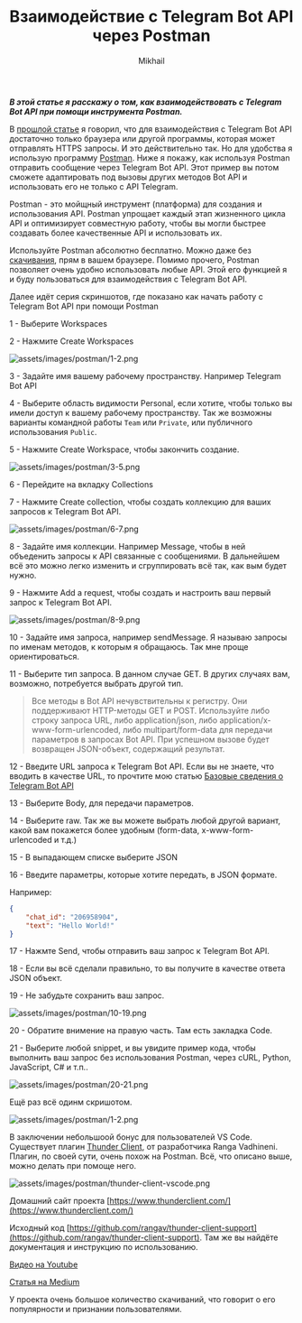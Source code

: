 ﻿---
layout: post
title:  "Взаимодействие с Telegram Bot API через Postman"
categories: [ Программирование ]
tags: [ Telegram, Bot, API, Postman ]
image: assets/images/postman/0.jpg
author: Mikhail
---
***В этой статье я расскажу о том, как взаимодействовать с Telegram Bot API при помощи инструмента Postman.***

В [прошлой статье](https://danshin.ms/Telegram-Bot-From-Scratch/) я говорил, что для взаимодействия с Telegram Bot API достаточно только браузера или другой программы, которая может отправлять HTTPS запросы. И это действительно так. Но для удобства я использую программу [Postman](https://www.postman.com/). Ниже я покажу, как используя Postman отправить сообщение через Telegram Bot API. Этот пример вы потом сможете адаптировать под вызовы других методов Bot API и использовать его не только с API Telegram.

Postman - это мойщный инструмент (платформа) для создания и использования API. Postman упрощает каждый этап жизненного цикла API и оптимизирует совместную работу, чтобы вы могли быстрее создавать более качественные API и использовать их.

Используйте Postman абсолютно бесплатно. Можно даже без [скачивания](https://www.postman.com/downloads/), прям в вашем браузере. Помимо прочего, Postman позволяет очень удобно использовать любые API. Этой его функцией я и буду пользоваться для взаимодействия с Telegram Bot API.

Далее идёт серия скриншотов, где показано как начать работу с Telegram Bot API при помощи Postman

1 - Выберите Workspaces

2 - Нажмите Create Workspaces

![assets/images/postman/1-2.png](/assets/images/postman/1-2.png)

3 - Задайте имя вашему рабочему пространству. Например Telegram Bot API

4 - Выберите область видимости Personal, если хотите, чтобы только вы имели доступ к вашему рабочему пространству. Так же возможны варианты командной работы `Team` или `Private`, или публичного использования `Public`.

5 - Нажмите Create Workspace, чтобы закончить создание.

![assets/images/postman/3-5.png](/assets/images/postman/3-5.png)

6 - Перейдите на вкладку Collections

7 - Нажмите Create collection, чтобы создать коллекцию для ваших запросов к Telegram Bot API.

![assets/images/postman/6-7.png](/assets/images/postman/6-7.png)

8 - Задайте имя коллекции. Например Message, чтобы в ней объеденить запросы к API связанные с сообщениями.
В дальнейшем всё это можно легко изменить и сгруппировать всё так, как вым будет нужно.

9 - Нажмите Add a request, чтобы создать и настроить ваш первый запрос к Telegram Bot API.

![assets/images/postman/8-9.png](/assets/images/postman/8-9.png)

10 - Задайте имя запроса, например sendMessage. Я называю запросы по именам методов, к которым я обращаюсь. Так мне проще ориентироваться.

11 - Выберите тип запроса. В данном случае GET. В других случаях вам, возможно, потребуется выбрать другой тип.

> Все методы в Bot API нечувствительны к регистру. Они поддерживают HTTP-методы GET и POST. Используйте либо строку запроса URL, либо application/json, либо application/x-www-form-urlencoded, либо multipart/form-data для передачи параметров в запросах Bot API. При успешном вызове будет возвращен JSON-объект, содержащий результат.

12 - Введите URL запроса к Telegram Bot API. Если вы не знаете, что вводить в качестве URL, то прочтите мою статью [Базовые сведения о Telegram Bot API](https://danshin.ms/Telegram-Bot-From-Scratch/)

13 - Выберите Body, для передачи параметров.

14 - Выберите raw. Так же вы можете выбрать любой другой вариант, какой вам покажется более удобным (form-data, x-www-form-urlencoded и т.д.)

15 - В выпадающем списке выберите JSON

16 - Введите параметры, которые хотите передать, в JSON формате.

Например:
```json
{
    "chat_id": "206958904",
    "text": "Hello World!"
}
```

17 - Нажмте Send, чтобы отправить ваш запрос к Telegram Bot API.

18 - Если вы всё сделали правильно, то вы получите в качестве ответа JSON объект.

19 - Не забудьте сохранить ваш запрос.

![assets/images/postman/10-19.png](/assets/images/postman/10-19.png)

20 - Обратите внимение на правую часть. Там есть закладка Code.

21 - Выберите любой snippet, и вы увидите пример кода, чтобы выполнить ваш запрос без использования Postman, через cURL, Python, JavaScript, C# и т.п..

![assets/images/postman/20-21.png](/assets/images/postman/20-21.png)

Ещё раз всё одинм скришотом.

![assets/images/postman/1-2.png](/assets/images/postman/10-21.png)

В заключении небольшоой бонус для пользователей VS Code. Существует плагин [Thunder Client](https://marketplace.visualstudio.com/items?itemName=rangav.vscode-thunder-client), от разработчика Ranga Vadhineni. Плагин, по своей сути, очень похож на Postman. Всё, что описано выше, можно делать при помоще него.

![assets/images/postman/thunder-client-vscode.png](/assets/images/postman/thunder-client-vscode.png)

Домашний сайт проекта [https://www.thunderclient.com/](https://www.thunderclient.com/)

Исходный код [https://github.com/rangav/thunder-client-support](https://github.com/rangav/thunder-client-support). Там же вы найдёте документация и инструкцию по использованию.

[Видео на Youtube](https://www.youtube.com/watch?v=NKZ0ahNbmak)

[Статья на Medium](https://rangav.medium.com/thunder-client-alternative-to-postman-68ee0c9486d6)

У проекта очень большое количество скачиваний, что говорит о его популярности и признании пользователями.
